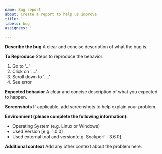 ```yaml
---
name: Bug report
about: Create a report to help us improve
title: ''
labels: bug
assignees: ''

---
```


**Describe the bug**
A clear and concise description of what the bug is.

**To Reproduce**
Steps to reproduce the behavior:
1. Go to '...'
2. Click on '....'
3. Scroll down to '....'
4. See error

**Expected behavior**
A clear and concise description of what you expected to happen.

**Screenshots**
If applicable, add screenshots to help explain your problem.

**Environment (please complete the following information):**
 - Operating System (e.g. Linux or Windows)
 - Used Version [e.g. 1.0.0]
 - Used external tool and version[e.g. Sockperf - 3.6.0]

**Additional context**
Add any other context about the problem here.

